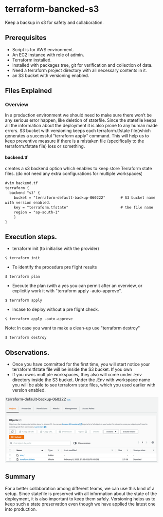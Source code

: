 # terraform-bancked-s3
Keep a backup in s3 for safety and collaboration.

## Prerequisites
- Script is for AWS environment.
- An EC2 instance with role of admin. 
- Terraform installed.
- Installed with packages tree, git for verification and collection of data.
- Need a terraform project directory with all necessary contents in it. 
- an S3 bucket with versioning enabled.

## Files Explained

### Overview
In a production environment we should need to make sure there won’t be any serious error happen, like deletion of statefile. Since the statefile keeps all the information about the deployment it is also prone to any human made errors. S3 bucket with versioning keeps each terraform.tfstate file(which generates a successful "terraform apply" command. This will help us to keep preventive measure if there is a mistaken file (specifically to the terraform.tfstate file) loss or something.

#### backend.tf
creates a s3 backend option which enables to keep store Terraform state files. (do not need any extra configurations for multiple workspaces)
```
#vim backend.tf
terraform {
  backend "s3" {
    bucket = "terraform-default-backup-060222"       # S3 bucket name with version enabled.
    key = "terraform.tfstate"                        # the file name 
    region = "ap-south-1"
    }
}
```
## Execution steps.
- terraform init (to initialise with the provider)
```
$ terraform init 
```
- To identify the procedure pre flight results
```
$ terraform plan 
```
- Execute the plan (with a yes you can permit after an overview, or explicitly work it with "terraform apply -auto-approve".
```
$ terraform apply 
```
- Incase to deploy without a pre flight check.
```
$ terraform apply -auto-approve 
```
Note: In case you want to make a clean-up use "terraform destroy"
```
$ terraform destroy
```
## Observations.
- Once you have committed for the first time, you will start notice your terraform.tfstate file will be inside the S3 bucket. If you own
- If you owns multiple workspaces, they also will come under .Env directory inside the S3 bucket. Under the .Env with workspace name you will be able to see terraform state files, which you used earlier with version enabled.
<img src="Untitled picture.png" width="auto" height="auto">

## Summary

For a better collaboration among different teams, we can use this kind of a setup. Since statefile is preserved with all information about the state of the deployment, it is also important to keep them safely. Versioning helps us to keep such a state preservation even though we have applied the latest one into production.
